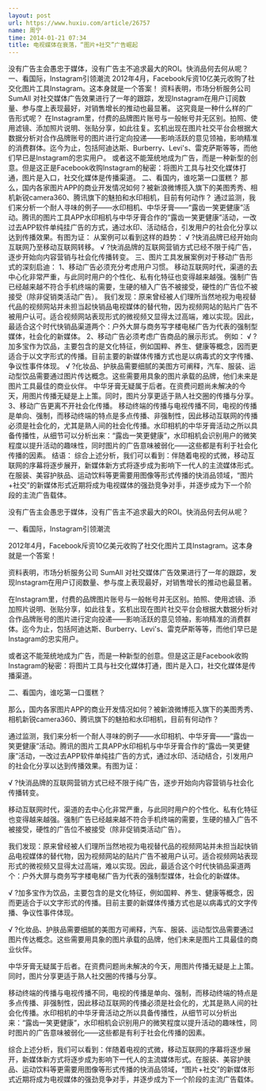 ```yaml
---
layout: post
url: https://www.huxiu.com/article/26757
name: 周宁
time: 2014-01-21 07:34
title: 电视媒体在衰落，“图片+社交”广告崛起
---
```

没有广告主会愚忠于媒体，没有广告主不追求最大的ROI。快消品何去何从呢？ 一、看国际，Instagram引领潮流 2012年4月，Facebook斥资10亿美元收购了社交化图片工具Instagram。这本身就是一个答案！ 资料表明，市场分析服务公司 SumAll 对社交媒体广告效果进行了一年的跟踪，发现Instagram在用户订阅数量、参与度上表现最好，对销售增长的推动也最显著。 这究竟是一种什么样的广告形式呢？ 在Instagram里，付费的品牌图片账号与一般帐号并无区别。拍照、使用滤镜、添加照片说明、张贴分享，如此往复。玄机出现在图片社交平台会根据大数据分析对合作品牌账号的图片进行定向投递——影响活跃的意见领袖，影响精准的消费群体。迄今为止，包括阿迪达斯、Burberry、Levi's、雷克萨斯等等，而他们早已是Instagram的忠实用户。 或者这不能笼统地成为广告，而是一种新型的创意。但是这正是Facebook收购Instagram的秘密：将图片工具与社交化媒体打通，图片是入口，社交化媒体是传播渠道。 二、看国内，谁吃第一口蛋糕？ 那么，国内各家图片APP的商业开发情况如何？被新浪微博揽入旗下的美图秀秀、相机新锐camera360、腾讯旗下的魅拍和水印相机，目前有何动作？ 通过监测，我们来分析一个耐人寻味的例子——水印相机、中华牙膏——“露齿一笑更健康”活动。腾讯的图片工具APP水印相机与中华牙膏合作的“露齿一笑更健康”活动，一改过去APP软件单纯挂广告的方式，通过水印、活动结合，引发用户的社会化分享以达到传播效果。有图为证： 从案例可以看到这样的趋势： √ ?快消品牌已经开始向互联网乃至移动互联网转移。 √ ?快消品牌的互联网营销方式已经不限于纯广告，逐步开始向内容营销与社会化传播转变。 三、图片工具发展案例对于移动广告形式的深刻启迪： 1、移动广告必须充分考虑用户习惯。 移动互联网时代，渠道的去中心化非常严重，与此同时用户的个性化、私有化特征也变得越来越强。强制广告已经越来越不符合手机终端的需要，生硬的植入广告不被接受，硬性的广告位不被接受（除非促销类活动广告）。 我们发现：原来曾经被人们理所当然地视为电视替代品的视频网站并未担当起快销品电视媒体的替代物，因为视频网站的贴片广告不被用户认可。适合视频网站表现形式的微视频又显得太过高端，难以实现。因此，最适合这个时代快销品渠道两个：户外大屏与商务写字楼电梯广告为代表的强制型媒体，社会化的新媒体。 2、移动广告必须考虑广告商品的展示形式。 例如： √ ?加多宝作为饮品，主要包含的是文化特征，例如国粹、养生、健康等概念，因而更适合于以文字形式的传播。目前主要的新媒体传播方式也是以病毒式的文字传播、争议性事件体现。 √ ?化妆品、护肤品需要细腻的美图方可阐释，汽车、服装、运动型饮品需要通过图片传达概念。这些需要用具象的图片承载的品牌，他们未来是图片工具最佳的商业伙伴。 中华牙膏无疑属于后者。在资费问题尚未解决的今天，用图片传播无疑是上上策。同时，图片分享更适于熟人社交圈的传播与分享。 3、移动广告更离不开社会化传播。 移动终端的传播与电视传播不同，电视的传播是单向、强制，而移动终端的特点是多点传播、非强制性，因此移动互联网的传播必须是社会化的，尤其是熟人间的社会化传播。水印相机的中华牙膏活动之所以具备传播性，从细节可以分析出来：“露齿一笑更健康”，水印相机会识别用户的微笑程度以提升活动的趣味性，同时图片的广告意味被弱化——这些都是有利于社会化传播的因素。 结语： 综合上述分析，我们可以看到：伴随着电视的式微，移动互联网的序幕将逐步展开，新媒体新方式将逐步成为影响下一代人的主流媒体形式。在服装、美容护肤品、运动饮料等更需要用图像等形式传播的快消品领域，“图片+社交”的新媒体形式近期将成为电视媒体的强劲竞争对手，并逐步成为下一个阶段的主流广告载体。

没有广告主会愚忠于媒体，没有广告主不追求最大的ROI。快消品何去何从呢？

一、看国际，Instagram引领潮流

2012年4月，Facebook斥资10亿美元收购了社交化图片工具Instagram。这本身就是一个答案！

资料表明，市场分析服务公司 SumAll 对社交媒体广告效果进行了一年的跟踪，发现Instagram在用户订阅数量、参与度上表现最好，对销售增长的推动也最显著。

在Instagram里，付费的品牌图片账号与一般帐号并无区别。拍照、使用滤镜、添加照片说明、张贴分享，如此往复。玄机出现在图片社交平台会根据大数据分析对合作品牌账号的图片进行定向投递——影响活跃的意见领袖，影响精准的消费群体。迄今为止，包括阿迪达斯、Burberry、Levi's、雷克萨斯等等，而他们早已是Instagram的忠实用户。

或者这不能笼统地成为广告，而是一种新型的创意。但是这正是Facebook收购Instagram的秘密：将图片工具与社交化媒体打通，图片是入口，社交化媒体是传播渠道。

二、看国内，谁吃第一口蛋糕？

那么，国内各家图片APP的商业开发情况如何？被新浪微博揽入旗下的美图秀秀、相机新锐camera360、腾讯旗下的魅拍和水印相机，目前有何动作？

通过监测，我们来分析一个耐人寻味的例子——水印相机、中华牙膏——“露齿一笑更健康”活动。腾讯的图片工具APP水印相机与中华牙膏合作的“露齿一笑更健康”活动，一改过去APP软件单纯挂广告的方式，通过水印、活动结合，引发用户的社会化分享以达到传播效果。有图为证：

√ ?快消品牌的互联网营销方式已经不限于纯广告，逐步开始向内容营销与社会化传播转变。

移动互联网时代，渠道的去中心化非常严重，与此同时用户的个性化、私有化特征也变得越来越强。强制广告已经越来越不符合手机终端的需要，生硬的植入广告不被接受，硬性的广告位不被接受（除非促销类活动广告）。

我们发现：原来曾经被人们理所当然地视为电视替代品的视频网站并未担当起快销品电视媒体的替代物，因为视频网站的贴片广告不被用户认可。适合视频网站表现形式的微视频又显得太过高端，难以实现。因此，最适合这个时代快销品渠道两个：户外大屏与商务写字楼电梯广告为代表的强制型媒体，社会化的新媒体。

√ ?加多宝作为饮品，主要包含的是文化特征，例如国粹、养生、健康等概念，因而更适合于以文字形式的传播。目前主要的新媒体传播方式也是以病毒式的文字传播、争议性事件体现。

√ ?化妆品、护肤品需要细腻的美图方可阐释，汽车、服装、运动型饮品需要通过图片传达概念。这些需要用具象的图片承载的品牌，他们未来是图片工具最佳的商业伙伴。

中华牙膏无疑属于后者。在资费问题尚未解决的今天，用图片传播无疑是上上策。同时，图片分享更适于熟人社交圈的传播与分享。

移动终端的传播与电视传播不同，电视的传播是单向、强制，而移动终端的特点是多点传播、非强制性，因此移动互联网的传播必须是社会化的，尤其是熟人间的社会化传播。水印相机的中华牙膏活动之所以具备传播性，从细节可以分析出来：“露齿一笑更健康”，水印相机会识别用户的微笑程度以提升活动的趣味性，同时图片的广告意味被弱化——这些都是有利于社会化传播的因素。

综合上述分析，我们可以看到：伴随着电视的式微，移动互联网的序幕将逐步展开，新媒体新方式将逐步成为影响下一代人的主流媒体形式。在服装、美容护肤品、运动饮料等更需要用图像等形式传播的快消品领域，“图片+社交”的新媒体形式近期将成为电视媒体的强劲竞争对手，并逐步成为下一个阶段的主流广告载体。

